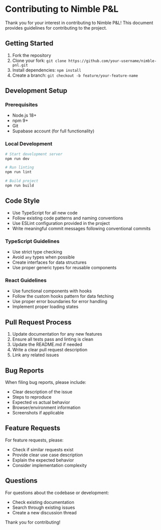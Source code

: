 # Contributing to Nimble P&L

Thank you for your interest in contributing to Nimble P&L! This document provides guidelines for contributing to the project.

## Getting Started

1. Fork the repository
2. Clone your fork: `git clone https://github.com/your-username/nimble-pnl.git`
3. Install dependencies: `npm install`
4. Create a branch: `git checkout -b feature/your-feature-name`

## Development Setup

### Prerequisites
- Node.js 18+
- npm 9+
- Git
- Supabase account (for full functionality)

### Local Development
```bash
# Start development server
npm run dev

# Run linting
npm run lint

# Build project
npm run build
```

## Code Style

- Use TypeScript for all new code
- Follow existing code patterns and naming conventions
- Use ESLint configuration provided in the project
- Write meaningful commit messages following conventional commits

### TypeScript Guidelines
- Use strict type checking
- Avoid `any` types when possible
- Create interfaces for data structures
- Use proper generic types for reusable components

### React Guidelines
- Use functional components with hooks
- Follow the custom hooks pattern for data fetching
- Use proper error boundaries for error handling
- Implement proper loading states

## Pull Request Process

1. Update documentation for any new features
2. Ensure all tests pass and linting is clean
3. Update the README.md if needed
4. Write a clear pull request description
5. Link any related issues

## Bug Reports

When filing bug reports, please include:
- Clear description of the issue
- Steps to reproduce
- Expected vs actual behavior
- Browser/environment information
- Screenshots if applicable

## Feature Requests

For feature requests, please:
- Check if similar requests exist
- Provide clear use case description
- Explain the expected behavior
- Consider implementation complexity

## Questions

For questions about the codebase or development:
- Check existing documentation
- Search through existing issues
- Create a new discussion thread

Thank you for contributing!